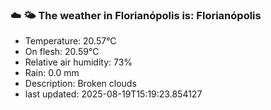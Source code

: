 ### ☁️ 🌤️  The weather in Florianópolis is: Florianópolis

- Temperature: 20.57°C
- On flesh: 20.59°C
- Relative air humidity: 73%
- Rain: 0.0 mm
- Description: Broken clouds
- last updated: 2025-08-19T15:19:23.854127
